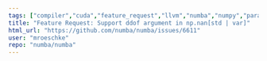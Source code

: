 ```yaml
---
tags: ["compiler","cuda","feature_request","llvm","numba","numpy","parallel","python"]
title: "Feature Request: Support ddof argument in np.nan[std | var]"
html_url: "https://github.com/numba/numba/issues/6611"
user: "mroeschke"
repo: "numba/numba"
---
```


